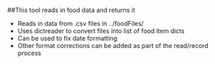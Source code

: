 ##This tool reads in food data and returns it

* Reads in data from .csv files in ../foodFiles/
* Uses dictreader to convert files into list of food item dicts
* Can be used to fix date formatting
* Other format corrections can be added as part of the read/record process


